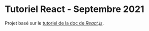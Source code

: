 # Tutoriel React - Septembre 2021

Projet basé sur le [tutoriel de la doc de _React.js_](https://fr.reactjs.org/tutorial/tutorial.html).
